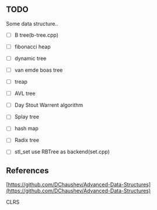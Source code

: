 ## TODO

Some data structure..

- [ ] B tree(b-tree.cpp)

- [ ] fibonacci heap

- [ ] dynamic tree

- [ ] van emde boas tree

- [ ] treap

- [ ] AVL tree

- [ ] Day Stout Warrent algorithm

- [ ] Splay tree

- [ ] hash map

- [ ] Radix tree

- [ ] stl_set use RBTree as backend(set.cpp)

## References

[https://github.com/DChaushev/Advanced-Data-Structures](https://github.com/DChaushev/Advanced-Data-Structures)

CLRS
